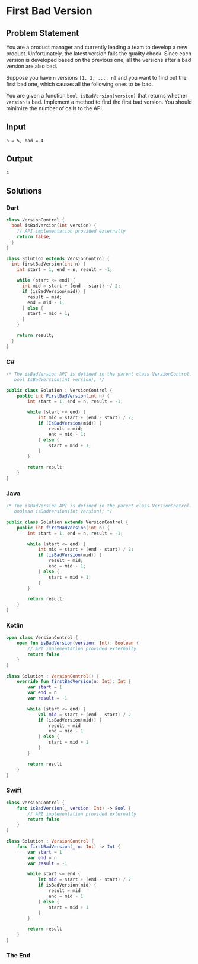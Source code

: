 # First Bad Version

## Problem Statement

You are a product manager and currently leading a team to develop a new product. Unfortunately, the latest version fails the quality check. Since each version is developed based on the previous one, all the versions after a bad version are also bad.

Suppose you have `n` versions `[1, 2, ..., n]` and you want to find out the first bad one, which causes all the following ones to be bad.

You are given a function `bool isBadVersion(version)` that returns whether `version` is bad. Implement a method to find the first bad version. You should minimize the number of calls to the API.

## Input

```text
n = 5, bad = 4
```

## Output

```text
4
```

## Solutions

### Dart

```dart
class VersionControl {
  bool isBadVersion(int version) {
    // API implementation provided externally
    return false;
  }
}

class Solution extends VersionControl {
  int firstBadVersion(int n) {
    int start = 1, end = n, result = -1;

    while (start <= end) {
      int mid = start + (end - start) ~/ 2;
      if (isBadVersion(mid)) {
        result = mid;
        end = mid - 1;
      } else {
        start = mid + 1;
      }
    }

    return result;
  }
}
```

### C#

```csharp
/* The isBadVersion API is defined in the parent class VersionControl.
   bool IsBadVersion(int version); */

public class Solution : VersionControl {
    public int FirstBadVersion(int n) {
        int start = 1, end = n, result = -1;

        while (start <= end) {
            int mid = start + (end - start) / 2;
            if (IsBadVersion(mid)) {
                result = mid;
                end = mid - 1;
            } else {
                start = mid + 1;
            }
        }

        return result;
    }
}
```

### Java

```java
/* The isBadVersion API is defined in the parent class VersionControl.
   boolean isBadVersion(int version); */

public class Solution extends VersionControl {
    public int firstBadVersion(int n) {
        int start = 1, end = n, result = -1;

        while (start <= end) {
            int mid = start + (end - start) / 2;
            if (isBadVersion(mid)) {
                result = mid;
                end = mid - 1;
            } else {
                start = mid + 1;
            }
        }

        return result;
    }
}
```

### Kotlin

```kotlin
open class VersionControl {
    open fun isBadVersion(version: Int): Boolean {
        // API implementation provided externally
        return false
    }
}

class Solution : VersionControl() {
    override fun firstBadVersion(n: Int): Int {
        var start = 1
        var end = n
        var result = -1

        while (start <= end) {
            val mid = start + (end - start) / 2
            if (isBadVersion(mid)) {
                result = mid
                end = mid - 1
            } else {
                start = mid + 1
            }
        }

        return result
    }
}
```

### Swift

```swift
class VersionControl {
    func isBadVersion(_ version: Int) -> Bool {
        // API implementation provided externally
        return false
    }
}

class Solution : VersionControl {
    func firstBadVersion(_ n: Int) -> Int {
        var start = 1
        var end = n
        var result = -1

        while start <= end {
            let mid = start + (end - start) / 2
            if isBadVersion(mid) {
                result = mid
                end = mid - 1
            } else {
                start = mid + 1
            }
        }

        return result
    }
}
```

### The End

